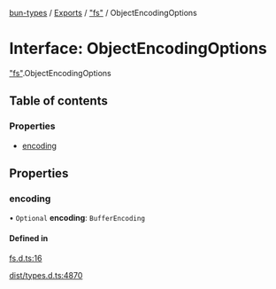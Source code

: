 [bun-types](../README.md) / [Exports](../modules.md) / ["fs"](../modules/fs_.md) / ObjectEncodingOptions

# Interface: ObjectEncodingOptions

["fs"](../modules/fs_.md).ObjectEncodingOptions

## Table of contents

### Properties

- [encoding](fs_.ObjectEncodingOptions.md#encoding)

## Properties

### encoding

• `Optional` **encoding**: `BufferEncoding`

#### Defined in

[fs.d.ts:16](https://github.com/valgaze/bun-types/blob/5e53f27/fs.d.ts#L16)

[dist/types.d.ts:4870](https://github.com/valgaze/bun-types/blob/5e53f27/dist/types.d.ts#L4870)
